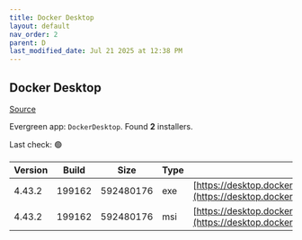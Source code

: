 ```yaml
---
title: Docker Desktop
layout: default
nav_order: 2
parent: D
last_modified_date: Jul 21 2025 at 12:38 PM
---
```


## Docker Desktop

[Source](https://www.docker.com/products/docker-desktop/)

Evergreen app: `DockerDesktop`. Found **2** installers.

Last check: 🟢

| Version | Build  | Size      | Type | URI                                                                                                                                                                    |
| ------- | ------ | --------- | ---- | ---------------------------------------------------------------------------------------------------------------------------------------------------------------------- |
| 4.43.2  | 199162 | 592480176 | exe  | [https://desktop.docker.com/win/main/amd64/199162/Docker%20Desktop%20Installer.exe](https://desktop.docker.com/win/main/amd64/199162/Docker%20Desktop%20Installer.exe) |
| 4.43.2  | 199162 | 592480176 | msi  | [https://desktop.docker.com/win/main/amd64/199162/DockerDesktop.msi](https://desktop.docker.com/win/main/amd64/199162/DockerDesktop.msi)                               |
